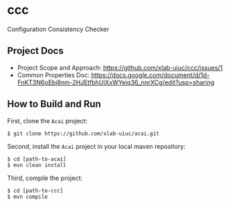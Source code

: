 # ccc

Configuration Consistency Checker

## Project Docs

* Project Scope and Approach: https://github.com/xlab-uiuc/ccc/issues/1
* Common Properties Doc: https://docs.google.com/document/d/1d-FnKT3N6oEbi8nm-2HJEtfbhUiXxWYeiq36_nnrXCg/edit?usp=sharing

## How to Build and Run

First, clone the `Acai` project:

```
$ git clone https://github.com/xlab-uiuc/acai.git
```

Second, install the `Acai` project in your local maven repository:

```
$ cd [path-to-acai]
$ mvn clean install
```

Third, compile the project:

```
$ cd [path-to-ccc]
$ mvn compile
```
